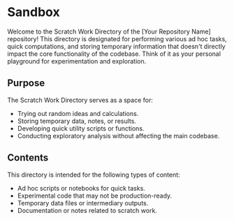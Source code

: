 # Sandbox

Welcome to the Scratch Work Directory of the [Your Repository Name] repository! This directory is designated for performing various ad hoc tasks, quick computations, and storing temporary information that doesn't directly impact the core functionality of the codebase. Think of it as your personal playground for experimentation and exploration.

## Purpose

The Scratch Work Directory serves as a space for:

- Trying out random ideas and calculations.
- Storing temporary data, notes, or results.
- Developing quick utility scripts or functions.
- Conducting exploratory analysis without affecting the main codebase.

## Contents

This directory is intended for the following types of content:

- Ad hoc scripts or notebooks for quick tasks.
- Experimental code that may not be production-ready.
- Temporary data files or intermediary outputs.
- Documentation or notes related to scratch work.